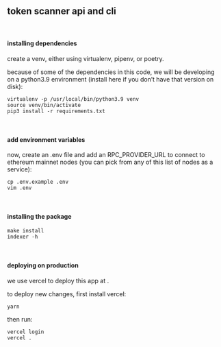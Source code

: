 ## token scanner api and cli


<br>

#### installing dependencies

create a venv, either using virtualenv, pipenv, or poetry.

because of some of the dependencies in this code, we will be developing on a python3.9 environment (install here if you don’t have that version on disk):

```
virtualenv -p /usr/local/bin/python3.9 venv
source venv/bin/activate
pip3 install -r requirements.txt
```


<br>

#### add environment variables

now, create an .env file and add an RPC_PROVIDER_URL to connect to ethereum mainnet nodes (you can pick from any of this list of nodes as a service):

```
cp .env.example .env
vim .env
```

<br>

#### installing the package

```
make install
indexer -h
```

<br>

#### deploying on production

we use vercel to deploy this app at .

to deploy new changes, first install vercel:

```
yarn
```

then run:

```
vercel login
vercel .
```